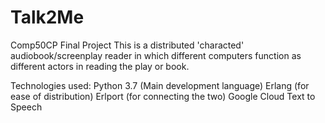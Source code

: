 # Talk2Me
Comp50CP Final Project
This is a distributed 'characted' audiobook/screenplay reader in which different
computers function as different actors in reading the play or book.

Technologies used:
Python 3.7 (Main development language)
Erlang (for ease of distribution)
Erlport (for connecting the two)
Google Cloud Text to Speech

